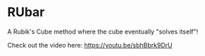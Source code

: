 # RUbar
A Rubik's Cube method where the cube eventually "solves itself"!

Check out the video here: https://youtu.be/sbhBbrk9DrU
